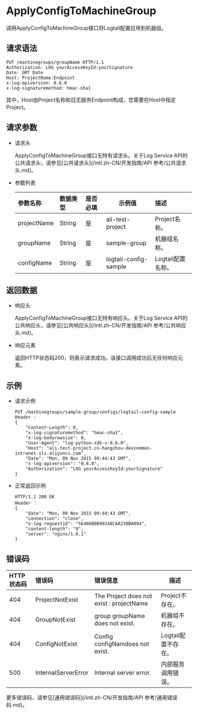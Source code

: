 # ApplyConfigToMachineGroup

调用ApplyConfigToMachineGroup接口将Logtail配置应用到机器组。

## 请求语法

```
PUT /machinegroups/groupName HTTP/1.1
Authorization: LOG yourAccessKeyId:yourSignature 
Date: GMT Date
Host: ProjectName.Endpoint
x-log-apiversion: 0.6.0
x-log-signaturemethod: hmac-sha1
```

其中，Host由Project名称和日志服务Endpoint构成，您需要在Host中指定Project。

## 请求参数

-   请求头

    ApplyConfigToMachineGroup接口无特有请求头。关于Log Service API的公共请求头，请参见[公共请求头](/intl.zh-CN/开发指南/API 参考/公共请求头.md)。

-   参数列表

    |参数名称|数据类型|是否必填|示例值|描述|
    |:---|:---|:---|---|:-|
    |projectName|String|是|ali-test-project|Project名称。|
    |groupName|String|是|sample-group|机器组名称。|
    |configName|String|是|logtail-config-sample|Logtail配置名称。|


## 返回数据

-   响应头

    ApplyConfigToMachineGroup接口无特有响应头。关于Log Service API的公共响应头，请参见[公共响应头](/intl.zh-CN/开发指南/API 参考/公共响应头.md)。

-   响应元素

    返回HTTP状态码200，则表示请求成功。该接口调用成功后无任何响应元素。


## 示例

-   请求示例

    ```
    PUT /machinegroups/sample-group/configs/logtail-config-sample
    Header :
    {
        "Content-Length": 0, 
        "x-log-signaturemethod": "hmac-sha1", 
        "x-log-bodyrawsize": 0, 
        "User-Agent": "log-python-sdk-v-0.6.0", 
        "Host": "ali-test-project.cn-hangzhou-devcommon-intranet.sls.aliyuncs.com", 
        "Date": "Mon, 09 Nov 2015 09:44:43 GMT", 
        "x-log-apiversion": "0.6.0", 
        "Authorization": "LOG yourAccessKeyId:yourSignature"
    }
    ```

-   正常返回示例

    ```
    HTTP/1.1 200 OK
    Header ：
    {
        "date": "Mon, 09 Nov 2015 09:44:43 GMT", 
        "connection": "close", 
        "x-log-requestid": "56406B0B99248CAA230BA094", 
        "content-length": "0", 
        "server": "nginx/1.6.1"
    }
    ```


## 错误码

|HTTP状态码|错误码|错误信息|描述|
|:------|:--|:---|--|
|404|ProjectNotExist|The Project does not exist : projectName|Project不存在。|
|404|GroupNotExist|group groupName does not exist.|机器组不存在。|
|404|ConfigNotExist|Config configNamdoes not exist.|Logtail配置不存在。|
|500|InternalServerError|Internal server error.|内部服务调用错误。|

更多错误码，请参见[通用错误码](/intl.zh-CN/开发指南/API 参考/通用错误码.md)。

